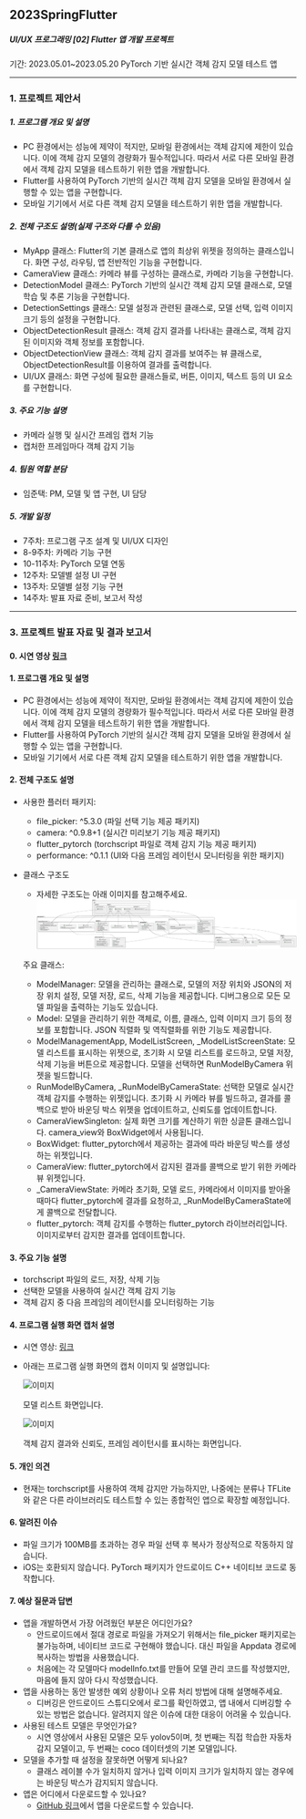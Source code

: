 ## 2023SpringFlutter 
##### UI/UX 프로그래밍 [02] Flutter 앱 개발 프로젝트
기간: 2023.05.01~2023.05.20
PyTorch 기반 실시간 객체 감지 모델 테스트 앱 

------------

### 1. 프로젝트 제안서

##### 1. 프로그램 개요 및 설명
- PC 환경에서는 성능에 제약이 적지만, 모바일 환경에서는 객체 감지에 제한이 있습니다. 이에 객체 감지 모델의 경량화가 필수적입니다. 따라서 서로 다른 모바일 환경에서 객체 감지 모델을 테스트하기 위한 앱을 개발합니다.
- Flutter를 사용하여 PyTorch 기반의 실시간 객체 감지 모델을 모바일 환경에서 실행할 수 있는 앱을 구현합니다.
- 모바일 기기에서 서로 다른 객체 감지 모델을 테스트하기 위한 앱을 개발합니다.

##### 2. 전체 구조도 설명(실제 구조와 다를 수 있음)
- MyApp 클래스: Flutter의 기본 클래스로 앱의 최상위 위젯을 정의하는 클래스입니다. 화면 구성, 라우팅, 앱 전반적인 기능을 구현합니다.
- CameraView 클래스: 카메라 뷰를 구성하는 클래스로, 카메라 기능을 구현합니다.
- DetectionModel 클래스: PyTorch 기반의 실시간 객체 감지 모델 클래스로, 모델 학습 및 추론 기능을 구현합니다.
- DetectionSettings 클래스: 모델 설정과 관련된 클래스로, 모델 선택, 입력 이미지 크기 등의 설정을 구현합니다.
- ObjectDetectionResult 클래스: 객체 감지 결과를 나타내는 클래스로, 객체 감지된 이미지와 객체 정보를 포함합니다.
- ObjectDetectionView 클래스: 객체 감지 결과를 보여주는 뷰 클래스로, ObjectDetectionResult를 이용하여 결과를 출력합니다.
- UI/UX 클래스: 화면 구성에 필요한 클래스들로, 버튼, 이미지, 텍스트 등의 UI 요소를 구현합니다.

##### 3. 주요 기능 설명
- 카메라 실행 및 실시간 프레임 캡처 기능
- 캡처한 프레임마다 객체 감지 기능

##### 4. 팀원 역할 분담
- 임준택: PM, 모델 및 앱 구현, UI 담당

##### 5. 개발 일정
- 7주차: 프로그램 구조 설계 및 UI/UX 디자인
- 8-9주차: 카메라 기능 구현
- 10-11주차: PyTorch 모델 연동
- 12주차: 모델별 설정 UI 구현
- 13주차: 모델별 설정 기능 구현
- 14주차: 발표 자료 준비, 보고서 작성

------------
### 3. 프로젝트 발표 자료 및 결과 보고서
#### 0. 시연 영상 [링크](https://www.youtube.com/watch?v=HKiJsClo43w)
#### 1. 프로그램 개요 및 설명
- PC 환경에서는 성능에 제약이 적지만, 모바일 환경에서는 객체 감지에 제한이 있습니다. 이에 객체 감지 모델의 경량화가 필수적입니다. 따라서 서로 다른 모바일 환경에서 객체 감지 모델을 테스트하기 위한 앱을 개발합니다.
- Flutter를 사용하여 PyTorch 기반의 실시간 객체 감지 모델을 모바일 환경에서 실행할 수 있는 앱을 구현합니다.
- 모바일 기기에서 서로 다른 객체 감지 모델을 테스트하기 위한 앱을 개발합니다.

#### 2. 전체 구조도 설명
- 사용한 플러터 패키지:
  - file_picker: ^5.3.0 (파일 선택 기능 제공 패키지)
  - camera: ^0.9.8+1 (실시간 미리보기 기능 제공 패키지)
  - flutter_pytorch (torchscript 파일로 객체 감지 기능 제공 패키지)
  - performance: ^0.1.1 (UI와 다음 프레임 레이턴시 모니터링을 위한 패키지)

- 클래스 구조도
  - 자세한 구조도는 아래 이미지를 참고해주세요.
  ![Class UML](https://raw.githubusercontent.com/rage147-OwO/2023SpringFlutter/main/classUML.svg?token=GHSAT0AAAAAACBC3VJXMNE464BTIID7RS6EZDLTTFA)
  
  주요 클래스:
  - ModelManager: 모델을 관리하는 클래스로, 모델의 저장 위치와   JSON의 저장 위치 설정, 모델 저장, 로드, 삭제 기능을 제공합니다. 디버그용으로 모든 모델 파일을 출력하는 기능도 있습니다.
  - Model: 모델을 관리하기 위한 객체로, 이름, 클래스, 입력 이미지 크기 등의 정보를 포함합니다. JSON 직렬화 및 역직렬화를 위한 기능도 제공합니다.
  - ModelManagementApp, ModelListScreen, _ModelListScreenState: 모델 리스트를 표시하는 위젯으로, 초기화 시 모델 리스트를 로드하고, 모델 저장, 삭제 기능을 버튼으로 제공합니다. 모델을 선택하면 RunModelByCamera 위젯을 빌드합니다.
  - RunModelByCamera, _RunModelByCameraState: 선택한 모델로 실시간 객체 감지를 수행하는 위젯입니다. 초기화 시 카메라 뷰를 빌드하고, 결과를 콜백으로 받아 바운딩 박스 위젯을 업데이트하고, 신뢰도를 업데이트합니다.
  - CameraViewSingleton: 실제 화면 크기를 계산하기 위한 싱글톤 클래스입니다. camera_view와 BoxWidget에서 사용됩니다.
  - BoxWidget: flutter_pytorch에서 제공하는 결과에 따라 바운딩 박스를 생성하는 위젯입니다.
  - CameraView: flutter_pytorch에서 감지된 결과를 콜백으로 받기 위한 카메라 뷰 위젯입니다.
  - _CameraViewState: 카메라 초기화, 모델 로드, 카메라에서 이미지를 받아올 때마다 flutter_pytorch에 결과를 요청하고, _RunModelByCameraState에게 콜백으로 전달합니다.
  - flutter_pytorch: 객체 감지를 수행하는 flutter_pytorch 라이브러리입니다. 이미지로부터 감지한 결과를 업데이트합니다.

#### 3. 주요 기능 설명
- torchscript 파일의 로드, 저장, 삭제 기능
- 선택한 모델을 사용하여 실시간 객체 감지 기능
- 객체 감지 중 다음 프레임의 레이턴시를 모니터링하는 기능

#### 4. 프로그램 실행 화면 캡처 설명
- 시연 영상: [링크](https://www.youtube.com/watch?v=HKiJsClo43w)
- 아래는 프로그램 실행 화면의 캡처 이미지 및 설명입니다:
  
  ![이미지](https://github.com/rasbt/deeplearning-models/assets/96696114/9c0b6252-e75f-44bb-8fee-f142a1b9a6ad)
  
  모델 리스트 화면입니다.

  ![이미지](https://github.com/rasbt/deeplearning-models/assets/96696114/4f99e285-8789-4888-91d2-1e4e00f37523)
  
  객체 감지 결과와 신뢰도, 프레임 레이턴시를 표시하는 화면입니다.

#### 5. 개인 의견
- 현재는 torchscript를 사용하여 객체 감지만 가능하지만, 나중에는 분류나 TFLite와 같은 다른 라이브러리도 테스트할 수 있는 종합적인 앱으로 확장할 예정입니다.

#### 6. 알려진 이슈
- 파일 크기가 100MB를 초과하는 경우 파일 선택 후 복사가 정상적으로 작동하지 않습니다.
- iOS는 호환되지 않습니다. PyTorch 패키지가 안드로이드 C++ 네이티브 코드로 동작합니다.

#### 7. 예상 질문과 답변
- 앱을 개발하면서 가장 어려웠던 부분은 어디인가요?
  - 안드로이드에서 절대 경로로 파일을 가져오기 위해서는 file_picker 패키지로는 불가능하며, 네이티브 코드로 구현해야 했습니다. 대신 파일을 Appdata 경로에 복사하는 방법을 사용했습니다.
  - 처음에는 각 모델마다 modelInfo.txt를 만들어 모델 관리 코드를 작성했지만, 마음에 들지 않아 다시 작성했습니다.
- 앱을 사용하는 동안 발생한 예외 상황이나 오류 처리 방법에 대해 설명해주세요.
  - 디버깅은 안드로이드 스튜디오에서 로그를 확인하였고, 앱 내에서 디버깅할 수 있는 방법은 없습니다. 알려지지 않은 이슈에 대한 대응이 어려울 수 있습니다.
- 사용된 테스트 모델은 무엇인가요?
  - 시연 영상에서 사용된 모델은 모두 yolov5이며, 첫 번째는 직접 학습한 자동차 감지 모델이고, 두 번째는 coco 데이터셋의 기본 모델입니다.
- 모델을 추가할 때 설정을 잘못하면 어떻게 되나요?
  - 클래스 레이블 수가 일치하지 않거나 입력 이미지 크기가 일치하지 않는 경우에는 바운딩 박스가 감지되지 않습니다.
- 앱은 어디에서 다운로드할 수 있나요?
  - [GitHub 링크](https://github.com/rage147-OwO/flutter_objectdetectionBypytorch)에서 앱을 다운로드할 수 있습니다.
